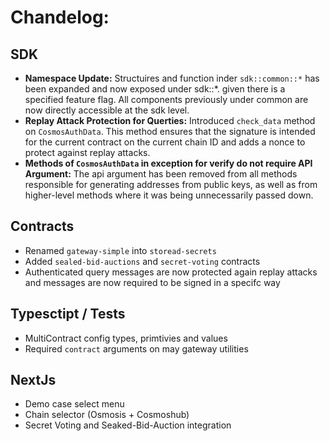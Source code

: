 # Chandelog:


## SDK

*   **Namespace Update:**  Structuires and function inder `sdk::common::*` has been expanded and  now exposed under sdk::*. given there is a specified feature flag. All components previously under common are now directly accessible at the sdk level.
*  **Replay Attack Protection for Querties:** Introduced `check_data` method on `CosmosAuthData`. This method ensures that the signature is intended for the current contract on the current chain ID and adds a nonce to protect against replay attacks.
*  **Methods of `CosmosAuthData` in exception for verify do not require API Argument:** The api argument has been removed from all methods responsible for generating addresses from public keys, as well as from higher-level methods where it was being unnecessarily passed down.


## Contracts

* Renamed `gateway-simple` into `storead-secrets`
* Added `sealed-bid-auctions` and `secret-voting` contracts
* Authenticated query messages are now protected again replay attacks and messages are now required to be signed in a specifc way


## Typesctipt / Tests

* MultiContract config types, primtivies and values
* Required `contract` arguments on may gateway utilities


## NextJs

* Demo case select menu
* Chain selector (Osmosis + Cosmoshub)
* Secret Voting and Seaked-Bid-Auction integration
